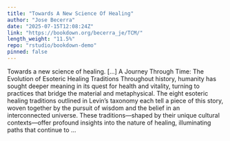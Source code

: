 ```yaml
---
title: "Towards A New Science Of Healing"
author: "Jose Becerra"
date: "2025-07-15T12:08:24Z"
link: "https://bookdown.org/becerra_je/TCM/"
length_weight: "11.5%"
repo: "rstudio/bookdown-demo"
pinned: false
---
```


Towards a new science of healing. [...] A Journey Through Time: The Evolution of Esoteric Healing Traditions Throughout history, humanity has sought deeper meaning in its quest for health and vitality, turning to practices that bridge the material and metaphysical. The eight esoteric healing traditions outlined in Levin’s taxonomy each tell a piece of this story, woven together by the pursuit of wisdom and the belief in an interconnected universe. These traditions—shaped by their unique cultural contexts—offer profound insights into the nature of healing, illuminating paths that continue to ...
